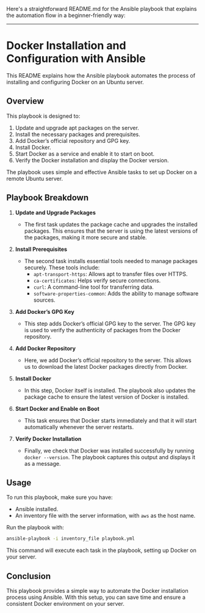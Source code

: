 Here's a straightforward README.md for the Ansible playbook that explains the automation flow in a beginner-friendly way:

---

# Docker Installation and Configuration with Ansible

This README explains how the Ansible playbook automates the process of installing and configuring Docker on an Ubuntu server. 

## Overview

This playbook is designed to:
1. Update and upgrade apt packages on the server.
2. Install the necessary packages and prerequisites.
3. Add Docker’s official repository and GPG key.
4. Install Docker.
5. Start Docker as a service and enable it to start on boot.
6. Verify the Docker installation and display the Docker version.

The playbook uses simple and effective Ansible tasks to set up Docker on a remote Ubuntu server.

## Playbook Breakdown

1. **Update and Upgrade Packages**
   - The first task updates the package cache and upgrades the installed packages. This ensures that the server is using the latest versions of the packages, making it more secure and stable.

2. **Install Prerequisites**
   - The second task installs essential tools needed to manage packages securely. These tools include:
     - `apt-transport-https`: Allows apt to transfer files over HTTPS.
     - `ca-certificates`: Helps verify secure connections.
     - `curl`: A command-line tool for transferring data.
     - `software-properties-common`: Adds the ability to manage software sources.

3. **Add Docker’s GPG Key**
   - This step adds Docker’s official GPG key to the server. The GPG key is used to verify the authenticity of packages from the Docker repository.

4. **Add Docker Repository**
   - Here, we add Docker’s official repository to the server. This allows us to download the latest Docker packages directly from Docker.

5. **Install Docker**
   - In this step, Docker itself is installed. The playbook also updates the package cache to ensure the latest version of Docker is installed.

6. **Start Docker and Enable on Boot**
   - This task ensures that Docker starts immediately and that it will start automatically whenever the server restarts.

7. **Verify Docker Installation**
   - Finally, we check that Docker was installed successfully by running `docker --version`. The playbook captures this output and displays it as a message.

## Usage

To run this playbook, make sure you have:
- Ansible installed.
- An inventory file with the server information, with `aws` as the host name.

Run the playbook with:
```bash
ansible-playbook -i inventory_file playbook.yml
```

This command will execute each task in the playbook, setting up Docker on your server.

## Conclusion

This playbook provides a simple way to automate the Docker installation process using Ansible. With this setup, you can save time and ensure a consistent Docker environment on your server.
